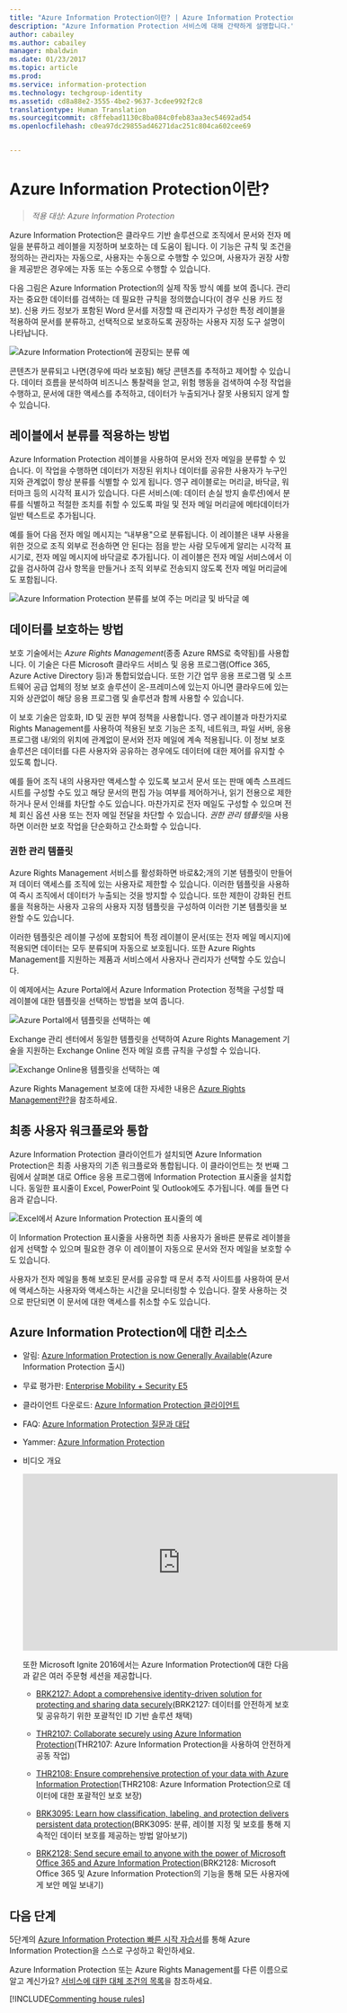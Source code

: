 ```yaml
---
title: "Azure Information Protection이란? | Azure Information Protection"
description: "Azure Information Protection 서비스에 대해 간략하게 설명합니다."
author: cabailey
ms.author: cabailey
manager: mbaldwin
ms.date: 01/23/2017
ms.topic: article
ms.prod: 
ms.service: information-protection
ms.technology: techgroup-identity
ms.assetid: cd8a88e2-3555-4be2-9637-3cdee992f2c8
translationtype: Human Translation
ms.sourcegitcommit: c8ffebad1130c8ba084c0feb83aa3ec54692ad54
ms.openlocfilehash: c0ea97dc29855ad46271dac251c804ca602cee69


---
```


# <a name="what-is-azure-information-protection"></a>Azure Information Protection이란?

>*적용 대상: Azure Information Protection*

Azure Information Protection은 클라우드 기반 솔루션으로 조직에서 문서와 전자 메일을 분류하고 레이블을 지정하며 보호하는 데 도움이 됩니다. 이 기능은 규칙 및 조건을 정의하는 관리자는 자동으로, 사용자는 수동으로 수행할 수 있으며, 사용자가 권장 사항을 제공받은 경우에는 자동 또는 수동으로 수행할 수 있습니다. 

다음 그림은 Azure Information Protection의 실제 작동 방식 예를 보여 줍니다. 관리자는 중요한 데이터를 검색하는 데 필요한 규칙을 정의했습니다(이 경우 신용 카드 정보). 신용 카드 정보가 포함된 Word 문서를 저장할 때 관리자가 구성한 특정 레이블을 적용하여 문서를 분류하고, 선택적으로 보호하도록 권장하는 사용자 지정 도구 설명이 나타납니다. 

![Azure Information Protection에 권장되는 분류 예](../media/info-protect-recommend-callouts.png)

콘텐츠가 분류되고 나면(경우에 따라 보호됨) 해당 콘텐츠를 추적하고 제어할 수 있습니다. 데이터 흐름을 분석하여 비즈니스 통찰력을 얻고, 위험 행동을 검색하여 수정 작업을 수행하고, 문서에 대한 액세스를 추적하고, 데이터가 누출되거나 잘못 사용되지 않게 할 수 있습니다.

## <a name="how-labels-apply-classification"></a>레이블에서 분류를 적용하는 방법

Azure Information Protection 레이블을 사용하여 문서와 전자 메일을 분류할 수 있습니다. 이 작업을 수행하면 데이터가 저장된 위치나 데이터를 공유한 사용자가 누구인지와 관계없이 항상 분류를 식별할 수 있게 됩니다. 영구 레이블로는 머리글, 바닥글, 워터마크 등의 시각적 표시가 있습니다. 다른 서비스(예: 데이터 손실 방지 솔루션)에서 분류를 식별하고 적절한 조치를 취할 수 있도록 파일 및 전자 메일 머리글에 메타데이터가 일반 텍스트로 추가됩니다. 

예를 들어 다음 전자 메일 메시지는 “내부용"으로 분류됩니다. 이 레이블은 내부 사용을 위한 것으로 조직 외부로 전송하면 안 된다는 점을 받는 사람 모두에게 알리는 시각적 표시기로, 전자 메일 메시지에 바닥글로 추가됩니다. 이 레이블은 전자 메일 서비스에서 이 값을 검사하여 감사 항목을 만들거나 조직 외부로 전송되지 않도록 전자 메일 머리글에도 포함됩니다.

![Azure Information Protection 분류를 보여 주는 머리글 및 바닥글 예](../media/example-email-footer-header.png)


## <a name="how-data-is-protected"></a>데이터를 보호하는 방법

보호 기술에서는 *Azure Rights Management*(종종 Azure RMS로 축약됨)를 사용합니다. 이 기술은 다른 Microsoft 클라우드 서비스 및 응용 프로그램(Office 365, Azure Active Directory 등)과 통합되었습니다. 또한 기간 업무 응용 프로그램 및 소프트웨어 공급 업체의 정보 보호 솔루션이 온-프레미스에 있는지 아니면 클라우드에 있는지와 상관없이 해당 응용 프로그램 및 솔루션과 함께 사용할 수 있습니다.

이 보호 기술은 암호화, ID 및 권한 부여 정책을 사용합니다. 영구 레이블과 마찬가지로 Rights Management를 사용하여 적용된 보호 기능은 조직, 네트워크, 파일 서버, 응용 프로그램 내/외의 위치에 관계없이 문서와 전자 메일에 계속 적용됩니다. 이 정보 보호 솔루션은 데이터를 다른 사용자와 공유하는 경우에도 데이터에 대한 제어를 유지할 수 있도록 합니다.

예를 들어 조직 내의 사용자만 액세스할 수 있도록 보고서 문서 또는 판매 예측 스프레드시트를 구성할 수도 있고 해당 문서의 편집 가능 여부를 제어하거나, 읽기 전용으로 제한하거나 문서 인쇄를 차단할 수도 있습니다. 마찬가지로 전자 메일도 구성할 수 있으며 전체 회신 옵션 사용 또는 전자 메일 전달을 차단할 수 있습니다. *권한 관리 템플릿*을 사용하면 이러한 보호 작업을 단순화하고 간소화할 수 있습니다.

### <a name="rights-management-templates"></a>권한 관리 템플릿

Azure Rights Management 서비스를 활성화하면 바로&2;개의 기본 템플릿이 만들어져 데이터 액세스를 조직에 있는 사용자로 제한할 수 있습니다. 이러한 템플릿을 사용하여 즉시 조직에서 데이터가 누출되는 것을 방지할 수 있습니다. 또한 제한이 강화된 컨트롤을 적용하는 사용자 고유의 사용자 지정 템플릿을 구성하여 이러한 기본 템플릿을 보완할 수도 있습니다.

이러한 템플릿은 레이블 구성에 포함되어 특정 레이블이 문서(또는 전자 메일 메시지)에 적용되면 데이터는 모두 분류되며 자동으로 보호됩니다. 또한 Azure Rights Management를 지원하는 제품과 서비스에서 사용자나 관리자가 선택할 수도 있습니다.

이 예제에서는 Azure Portal에서 Azure Information Protection 정책을 구성할 때 레이블에 대한 템플릿을 선택하는 방법을 보여 줍니다.

![Azure Portal에서 템플릿을 선택하는 예](../media/templates-infoprotection-callouts.png)

Exchange 관리 센터에서 동일한 템플릿을 선택하여 Azure Rights Management 기술을 지원하는 Exchange Online 전자 메일 흐름 규칙을 구성할 수 있습니다.

![Exchange Online용 템플릿을 선택하는 예](../media/templates-exchangeonline-callouts.png)

Azure Rights Management 보호에 대한 자세한 내용은 [Azure Rights Management란?](what-is-azure-rms.md)을 참조하세요.

## <a name="integration-with-end-user-workflows"></a>최종 사용자 워크플로와 통합

Azure Information Protection 클라이언트가 설치되면 Azure Information Protection은 최종 사용자의 기존 워크플로와 통합됩니다. 이 클라이언트는 첫 번째 그림에서 살펴본 대로 Office 응용 프로그램에 Information Protection 표시줄을 설치합니다. 동일한 표시줄이 Excel, PowerPoint 및 Outlook에도 추가됩니다. 예를 들면 다음과 같습니다.

![Excel에서 Azure Information Protection 표시줄의 예](../media/excel2013-infoprotect-bar2.png)

이 Information Protection 표시줄을 사용하면 최종 사용자가 올바른 분류로 레이블을 쉽게 선택할 수 있으며 필요한 경우 이 레이블이 자동으로 문서와 전자 메일을 보호할 수도 있습니다.

사용자가 전자 메일을 통해 보호된 문서를 공유할 때 문서 추적 사이트를 사용하여 문서에 액세스하는 사용자와 액세스하는 시간을 모니터링할 수 있습니다. 잘못 사용하는 것으로 판단되면 이 문서에 대한 액세스를 취소할 수도 있습니다.


## <a name="resources-for-azure-information-protection"></a>Azure Information Protection에 대한 리소스

- 알림: [Azure Information Protection is now Generally Available](https://blogs.technet.microsoft.com/enterprisemobility/2016/10/04/azure-information-protection-is-now-generally-available/)(Azure Information Protection 출시)

- 무료 평가판: [Enterprise Mobility + Security E5](https://portal.office.com/Signup/Signup.aspx?OfferId=87dd2714-d452-48a0-a809-d2f58c4f68b7)

- 클라이언트 다운로드: [Azure Information Protection 클라이언트](https://www.microsoft.com/en-us/download/details.aspx?id=53018)

- FAQ: [Azure Information Protection 질문과 대답](../get-started/faqs.md)

- Yammer: [Azure Information Protection](https://www.yammer.com/askipteam/#/threads/inGroup?type=in_group&feedId=8652489&view=all)

- 비디오 개요

    <iframe width="560" height="315" src="https://www.youtube.com/embed/N9Ip0m6d3G0" frameborder="0" allowfullscreen></iframe>

    또한 Microsoft Ignite 2016에서는 Azure Information Protection에 대한 다음과 같은 여러 주문형 세션을 제공합니다.

    - [BRK2127: Adopt a comprehensive identity-driven solution for protecting and sharing data securely](https://myignite.microsoft.com/videos?q=BRK2127)(BRK2127: 데이터를 안전하게 보호 및 공유하기 위한 포괄적인 ID 기반 솔루션 채택)
    
    - [THR2107: Collaborate securely using Azure Information Protection](https://myignite.microsoft.com/videos?q=THR2107)(THR2107: Azure Information Protection을 사용하여 안전하게 공동 작업)
    
    - [THR2108: Ensure comprehensive protection of your data with Azure Information Protection](https://myignite.microsoft.com/videos?q=THR2108)(THR2108: Azure Information Protection으로 데이터에 대한 포괄적인 보호 보장)
    
    - [BRK3095: Learn how classification, labeling, and protection delivers persistent data protection](https://myignite.microsoft.com/videos?q=BRK3095)(BRK3095: 분류, 레이블 지정 및 보호를 통해 지속적인 데이터 보호를 제공하는 방법 알아보기)
    
    - [BRK2128: Send secure email to anyone with the power of Microsoft Office 365 and Azure Information Protection](https://myignite.microsoft.com/videos?q=BRK2128)(BRK2128: Microsoft Office 365 및 Azure Information Protection의 기능을 통해 모든 사용자에게 보안 메일 보내기)


## <a name="next-steps"></a>다음 단계

5단계의 [Azure Information Protection 빠른 시작 자습서](../get-started/infoprotect-quick-start-tutorial.md)를 통해 Azure Information Protection을 스스로 구성하고 확인하세요.

Azure Information Protection 또는 Azure Rights Management를 다른 이름으로 알고 계신가요? [서비스에 대한 대체 조건의 목록](azure-rms-aka.md)을 참조하세요.

[!INCLUDE[Commenting house rules](../includes/houserules.md)]


<!--HONumber=Jan17_HO4-->


